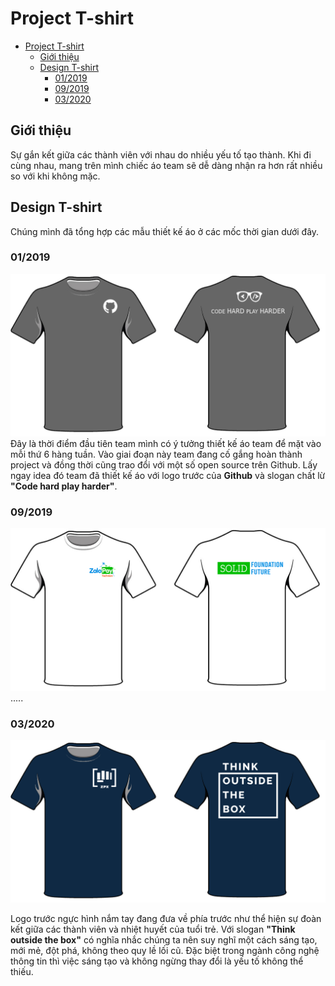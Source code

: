 # Project T-shirt
- [Project T-shirt](#project-t-shirt)
  - [Giới thiệu](#gi%e1%bb%9bi-thi%e1%bb%87u)
  - [Design T-shirt](#design-t-shirt)
    - [01/2019](#012019)
    - [09/2019](#092019)
    - [03/2020](#032020)
## Giới thiệu
Sự gắn kết giữa các thành viên với nhau do nhiều yếu tố tạo thành. Khi đi cùng nhau, mang trên mình chiếc áo team sẽ dễ dàng nhận ra hơn rất nhiều so với khi không mặc.

## Design T-shirt
Chúng mình đã tổng hợp các mẫu thiết kế áo ở các mốc thời gian dưới đây.

### 01/2019
<div align="center">
  <img src="./t-shirt/t-shirt-01-2019.png" width=700>
  <br/>
</div

Đây là thời điểm đầu tiên team mình có ý tưởng thiết kế áo team để mặt vào mỗi thứ 6 hàng tuần. Vào giai đoạn này team đang cố gắng hoàn thành project và đồng thời cũng trao đổi với một số open source trên Github. Lấy ngay idea đó team đã thiết kế áo với logo trước của **Github** và slogan chất lừ **"Code hard play harder"**.


### 09/2019
<div align="center">
  <img src="./t-shirt/t-shirt-09-2019.png" width=700>
</div

.....

### 03/2020
<div align="center">
  <img src="./t-shirt/t-shirt-03-2020.png" width=700>
</div>

Logo trước ngực hình nắm tay đang đưa về phía trước như thể hiện sự đoàn kết giữa các thành viên và nhiệt huyết của tuổi trẻ. Với slogan  **"Think outside the box"** có nghĩa nhắc chúng ta nên suy nghĩ một cách sáng tạo, mới mẻ, đột phá, không theo quy lề lối cũ. Đặc biệt trong ngành công nghệ thông tin thì việc sáng tạo và không ngừng thay đổi là yếu tố không thể thiếu.